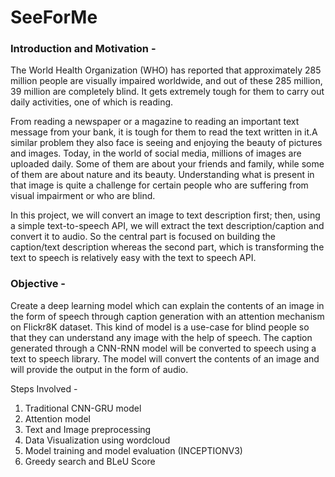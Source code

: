 # SeeForMe

### **Introduction and Motivation -**

The World Health Organization (WHO) has reported that approximately 285 million people are visually impaired worldwide, and out of these 285 million, 39 million are completely blind. It gets extremely tough for them to carry out daily activities, one of which is reading.

From reading a newspaper or a magazine to reading an important text message from your bank, it is tough for them to read the text written in it.A similar problem they also face is seeing and enjoying the beauty of pictures and images. Today, in the world of social media, millions of images are uploaded daily. Some of them are about your friends and family, while some of them are about nature and its beauty. Understanding what is present in that image is quite a challenge for certain people who are suffering from visual impairment or who are blind.

In this project, we will convert an image to text description first; then, using a simple text-to-speech API, we will extract the text description/caption and convert it to audio. So the central part is focused on building the caption/text description whereas the second part, which is transforming the text to speech is relatively easy with the text to speech API.

### **Objective -**

Create a deep learning model which can explain the contents of an image in the form of speech through caption generation with an attention mechanism on Flickr8K dataset.
This kind of model is a use-case for blind people so that they can understand any image with the help of speech. The caption generated through a CNN-RNN model will be converted to speech using a text to speech library. The model will convert the contents of an image and will provide the output in the form of audio.

Steps Involved -
1. Traditional CNN-GRU model
2. Attention model
3. Text and Image preprocessing
4. Data Visualization using wordcloud
5. Model training and model evaluation (INCEPTIONV3)
6. Greedy search and BLeU Score

